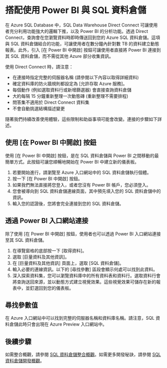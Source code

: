 <properties
   pageTitle="搭配使用 Power BI 與 SQL 資料倉儲 | Microsoft Azure"
   description="搭配使用 Power BI 與 Azure SQL 資料倉儲以便開發解決方案的秘訣。"
   services="sql-data-warehouse"
   documentationCenter="NA"
   authors="lodipalm"
   manager="barbkess"
   editor=""/>

<tags
   ms.service="sql-data-warehouse"
   ms.devlang="NA"
   ms.topic="article"
   ms.tgt_pltfrm="NA"
   ms.workload="data-services"
   ms.date="06/22/2015"
   ms.author="lodipalm"/>

# 搭配使用 Power BI 與 SQL 資料倉儲
在 Azure SQL Database 中，SQL Data Warehouse Direct Connect 可讓使用者充分利用功能強大的邏輯下推，以及 Power BI 的分析功能。透過 Direct Connect，查詢會在您瀏覽資料時即時傳送回到您的 Azure SQL 資料倉儲。這項與 SQL 資料倉儲結合的功能，可讓使用者在數分鐘內針對數 TB 的資料建立動態報表。此外，引入 [在 Power BI 中開啟] 按鈕可讓使用者直接將 Power BI 連接到其 SQL 資料倉儲，而不需從其他 Azure 部分收集資訊。

使用 Direct Connect 時，請注意：

+ 在連接時指定完整的伺服器名稱 (請參閱以下內容以取得詳細資料)
+ 確定資料庫的防火牆規則都設定為 [允許存取 Azure 服務]。
+ 每個動作 (例如選取資料行或新增篩選器) 會直接查詢資料倉儲 
+ 大約每隔 15 分鐘重新整理一次動態磚 (重新整理不需要排程)
+ 問答集不適用於 Direct Connect 資料集
+ 不會自動挑選結構描述變更

隨著我們持續改善使用體驗，這些限制和助益事項可能會改變。連接的步驟如下詳述。

## 使用 [在 Power BI 中開啟] 按鈕
使用 [在 Power BI 中開啟] 按鈕，是在 SQL 資料倉儲與 Power BI 之間移動的最簡單方式。此按鈕可讓您順暢地開始在 Power BI 中建立新的儀表板。

1.	若要開始進行，請瀏覽至 Azure 入口網站中的 SQL 資料倉儲執行個體。
2.	按一下 [在 Power BI 中開啟] 按鈕。
3.	如果我們無法直接將您登入，或者您沒有 Power BI 帳戶，您必須登入。  
4.	您會被導向到 SQL 資料倉儲連線頁面，其中預先填入您的 SQL 資料倉儲中的資訊。
5.  輸入您的認證後，您將會完全連接到您的 SQL 資料倉儲。 

## 透過 Power BI 入口網站連接
除了使用 [在 Power BI 中開啟] 按鈕，使用者也可以透過 Power BI 入口網站連接至其 SQL 資料倉儲。

1.   在導覽窗格的底部按一下 [取得資料]。
2.  選取 [巨量資料及其他資訊]。
3.  在 [巨量資料及其他資訊] 頁面上，選取 [SQL 資料倉儲]。
4.  輸入必要的連線資訊。以下的 [尋找參數] 區段會顯示何處可以找到此資料。  
5.	深入探索資料集，您可以瀏覽資料庫中的所有資料表和資料行。選取資料行會將查詢送回來源，並以動態方式建立視覺效果。這些視覺效果可儲存在新的報表中，並釘選回到您的儀表板。

## 尋找參數值
在 Azure 入口網站中可以找到完整的伺服器名稱和資料庫名稱。請注意，SQL 資料倉儲此時只會出現在 Azure Preview 入口網站中。

## 後續步驟
如需整合概觀，請參閱 [SQL 資料倉儲整合概觀][]。如需更多開發秘訣，請參閱 [SQL 資料倉儲開發概觀][]。

<!--Image references-->

<!--Article references-->
[SQL 資料倉儲開發概觀]: ./sql-data-warehouse-overview-develop/
[SQL 資料倉儲整合概觀]: ./sql-data-warehouse-overview-integration/

<!--MSDN references-->

<!--Other Web references-->

<!---HONumber=July15_HO1-->